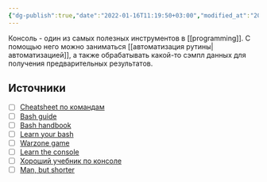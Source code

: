 ```yaml
---
{"dg-publish":true,"date":"2022-01-16T11:19:50+03:00","modified_at":"2022-06-02T08:44:17+03:00","permalink":"/console/","dgHomeLink":false,"dgPassFrontmatter":true}
---
```


Консоль - один из самых полезных инструментов в [[programming]].
С помощью него можно заниматься [[автоматизация рутины|автоматизацией]], а также обрабатывать какой-то сэмпл данных для получения предварительных результатов.


## Источники

* [ ] [Cheatsheet по командам](https://www.educative.io/blog/bash-shell-command-cheat-sheet)
* [ ] [Bash guide](https://github.com/Idnan/bash-guide)
* [ ] [Bash handbook](https://github.com/denysdovhan/bash-handbook)
* [ ] [Learn your bash](https://github.com/denysdovhan/learnyoubash)
* [ ] [Warzone game](https://overthewire.org/wargames/bandit/bandit0.html)
* [ ] [Learn the console](https://www.codecademy.com/learn/learn-the-command-line)
* [ ] [Хороший учебник по консоле](https://www.learnenough.com/command-line-tutorial/basics)
* [ ] [Man, but shorter](https://github.com/tldr-pages/tldr)
